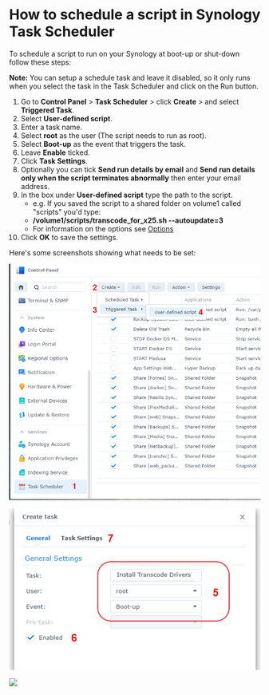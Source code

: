 # How to schedule a script in Synology Task Scheduler

To schedule a script to run on your Synology at boot-up or shut-down follow these steps:

**Note:** You can setup a schedule task and leave it disabled, so it only runs when you select the task in the Task Scheduler and click on the Run button.

1. Go to **Control Panel** > **Task Scheduler** > click **Create** > and select **Triggered Task**.
2. Select **User-defined script**.
3. Enter a task name.
4. Select **root** as the user (The script needs to run as root).
5. Select **Boot-up** as the event that triggers the task.
6. Leave **Enable** ticked.
7. Click **Task Settings**.
8. Optionally you can tick **Send run details by email** and **Send run details only when the script terminates abnormally** then enter your email address.
9. In the box under **User-defined script** type the path to the script. 
    - e.g. If you saved the script to a shared folder on volume1 called "scripts" you'd type:
    - **/volume1/scripts/transcode_for_x25.sh --autoupdate=3**
    - For information on the options see [Options](README.md#options)
11. Click **OK** to save the settings.

Here's some screenshots showing what needs to be set:

<p align="leftr"><img src="images/schedule1.png"></p>

<p align="leftr"><img src="images/schedule2.png"></p>

<p align="leftr"><img src="images/schedule3-2.png"></p>
